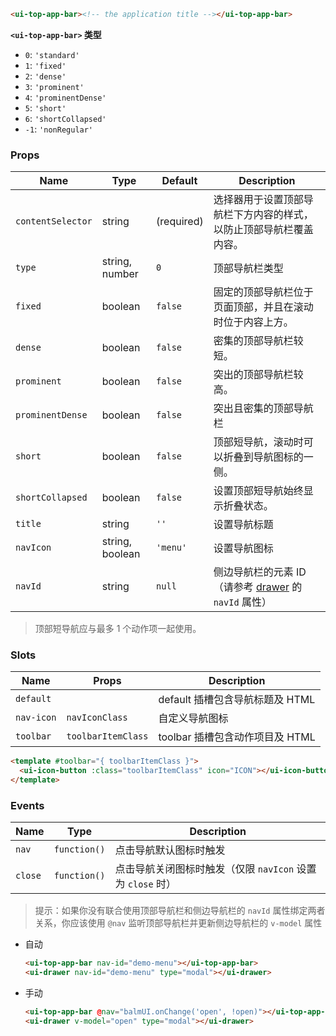 ```html
<ui-top-app-bar><!-- the application title --></ui-top-app-bar>
```

**`<ui-top-app-bar>` 类型**

- `0`: `'standard'`
- `1`: `'fixed'`
- `2`: `'dense'`
- `3`: `'prominent'`
- `4`: `'prominentDense'`
- `5`: `'short'`
- `6`: `'shortCollapsed'`
- `-1`: `'nonRegular'`

### Props

| Name              | Type            | Default    | Description                                                                |
| ----------------- | --------------- | ---------- | -------------------------------------------------------------------------- |
| `contentSelector` | string          | (required) | 选择器用于设置顶部导航栏下方内容的样式，以防止顶部导航栏覆盖内容。         |
| `type`            | string, number  | `0`        | 顶部导航栏类型                                                             |
| `fixed`           | boolean         | `false`    | 固定的顶部导航栏位于页面顶部，并且在滚动时位于内容上方。                   |
| `dense`           | boolean         | `false`    | 密集的顶部导航栏较短。                                                     |
| `prominent`       | boolean         | `false`    | 突出的顶部导航栏较高。                                                     |
| `prominentDense`  | boolean         | `false`    | 突出且密集的顶部导航栏                                                     |
| `short`           | boolean         | `false`    | 顶部短导航，滚动时可以折叠到导航图标的一侧。                               |
| `shortCollapsed`  | boolean         | `false`    | 设置顶部短导航始终显示折叠状态。                                           |
| `title`           | string          | `''`       | 设置导航标题                                                               |
| `navIcon`         | string, boolean | `'menu'`   | 设置导航图标                                                               |
| `navId`           | string          | `null`     | 侧边导航栏的元素 ID（请参考 [drawer](/navigation/drawer) 的 `navId` 属性） |

> 顶部短导航应与最多 1 个动作项一起使用。

### Slots

| Name       | Props              | Description                     |
| ---------- | ------------------ | ------------------------------- |
| `default`  |                    | default 插槽包含导航标题及 HTML |
| `nav-icon` | `navIconClass`     | 自定义导航图标                  |
| `toolbar`  | `toolbarItemClass` | toolbar 插槽包含动作项目及 HTML |

```html
<template #toolbar="{ toolbarItemClass }">
  <ui-icon-button :class="toolbarItemClass" icon="ICON"></ui-icon-button>
</template>
```

### Events

| Name    | Type         | Description                                                |
| ------- | ------------ | ---------------------------------------------------------- |
| `nav`   | `function()` | 点击导航默认图标时触发                                     |
| `close` | `function()` | 点击导航关闭图标时触发（仅限 `navIcon` 设置为 `close` 时） |

> 提示：如果你没有联合使用顶部导航栏和侧边导航栏的 `navId` 属性绑定两者关系，你应该使用 `@nav` 监听顶部导航栏并更新侧边导航栏的 `v-model` 属性

- 自动

  ```html
  <ui-top-app-bar nav-id="demo-menu"></ui-top-app-bar>
  <ui-drawer nav-id="demo-menu" type="modal"></ui-drawer>
  ```

- 手动

  ```html
  <ui-top-app-bar @nav="balmUI.onChange('open', !open)"></ui-top-app-bar>
  <ui-drawer v-model="open" type="modal"></ui-drawer>
  ```
